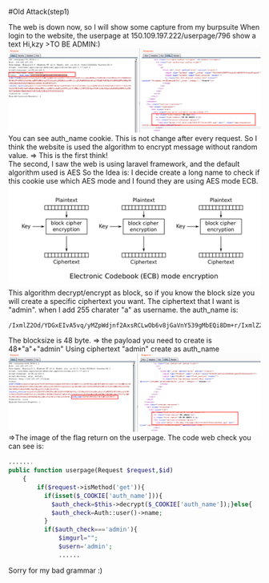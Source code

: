 #Old Attack(step1)

The web is down now, so I will show some capture from my burpsuite
When login to the website, the userpage at 150.109.197.222/userpage/796 show a text Hi,kzy >TO BE ADMIN:)
![userpage](userpage.png)
You can see auth_name cookie. This is not change after every request. So I think the website is used the algorithm to encrypt message without random value. => This is the first think!  
The second, I saw the web is using laravel framework, and the default algorithm used is AES
So the Idea is: I decide create a long name to check if this cookie use which AES mode and I found they are using AES mode ECB.
![AES_ECB](1920px-ECB_encryption.svg.png)
This algorithm decrypt/encrypt as block, so if you know the block size you will create a specific ciphertext you want.
The ciphertext that I want is "admin".
when I add 255 charater "a" as username. the auth_name is:
```
/IxmlZ2Od/YDGxEIvA5vq/yMZpWdjnf2AxsRCLwOb6v8jGaVnY539gMbEQi8Dm+r/IxmlZ2Od/YDGxEIvA5vq/yMZpWdjnf2AxsRCLwOb6v8jGaVnY539gMbEQi8Dm+r/IxmlZ2Od/YDGxEIvA5vq/yMZpWdjnf2AxsRCLwOb6v8jGaVnY539gMbEQi8Dm+r/IxmlZ2Od/YDGxEIvA5vq/yMZpWdjnf2AxsRCLwOb6v8jGaVnY539gMbEQi8Dm+r/IxmlZ2Od/YDGxEIvA5vq/yMZpWdjnf2AxsRCLwOb6v8jGaVnY539gMbEQi8Dm+rm3uAxwpX2swVtiiJzRSQ2w==
```
The blocksize is 48 byte. => the payload you need to create is 48*"a"+"admin"
Using ciphertext "admin" create as auth_name 
![userpage_admin](userpage_admin.png)
=>The image of the flag return on the userpage.
The code web check you can see is:
```php
.......
public function userpage(Request $request,$id)
    {   
        if($request->isMethod('get')){
          if(isset($_COOKIE['auth_name'])){
            $auth_check=$this->decrypt($_COOKIE['auth_name']);}else{
            $auth_check=Auth::user()->name;
          }
          if($auth_check==='admin'){
              $imgurl="";
              $usern='admin';
              ......
 ```         
Sorry for my bad grammar :) 
